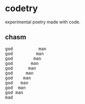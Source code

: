 # codetry
experimental poetry made with code.

## chasm
<pre>
god          man
god         man
god        man
god       man
god      man
god     man
god    man
god   man
god  man
god man
mad
</pre>
